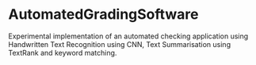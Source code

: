 # AutomatedGradingSoftware
Experimental implementation of an automated checking application using Handwritten Text Recognition using CNN, Text Summarisation using TextRank and keyword matching. 
